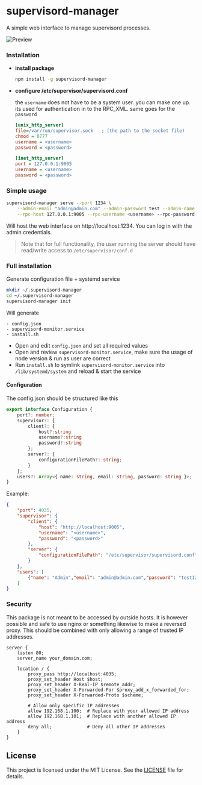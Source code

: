 # supervisord-manager

A simple web interface to manage supervisord processes.


![Preview](https://i.imgur.com/wTVXRtR.gif)

### Installation
- **install package**
    ```bash
    npm install -g supervisord-manager
    ```
- **configure /etc/supervisor/supervisord.conf**
 
    the `username` does not have to be a system user. you can make one up. its used for authentication in to the RPC_XML.
    same goes for the `password`
    ```ini 
    [unix_http_server]
    file=/var/run/supervisor.sock   ; (the path to the socket file)
    chmod = 0777
    username = <username>
    password = <password>
    
    [inet_http_server]
    port = 127.0.0.1:9005
    username = <username>
    password = <password>
    ```
  

### Simple usage
```bash
supervisord-manager serve --port 1234 \
    --admin-email "admin@admin.com" --admin-password test --admin-name Admin \
    --rpc-host 127.0.0.1:9005 --rpc-username <username> --rpc-password <password> 
```
Will host the web interface on http://localhost:1234. You can log in with the admin credentials.

> Note that for full functionality, the user running the server should have read/write access to `/etc/supervisor/conf.d`

### Full installation
Generate configuration file + systemd service  
```bash
mkdir ~/.supervisord-manager
cd ~/.supervisord-manager
supervisord-manager init
```

Will generate
```
- config.json
- supervisord-monitor.service
- install.sh
```

- Open and edit `config.json` and set all required values
- Open and review `supervisord-monitor.service`, make sure the usage of node version & run as user are correct
- Run `install.sh` to symlink `supervisord-monitor.service` into `/lib/systemd/system` and reload & start the service


#### Configuration
The config.json should be structured like this
```ts
export interface Configuration {
    port?: number;
    supervisor?: {
        client?: {
            host?:string
            username?:string
            password?:string
        };
        server?: {
            configurationFilePath?: string;
        }
    };
    users?: Array<{ name: string, email: string, password: string }>;
}
```

Example:
```json
{
    "port": 4035,
    "supervisor": {
        "client": {
            "host": "http://localhost:9005",
            "username": "<username>",
            "password": "<password>"
        },
        "server": {
            "configurationFilePath": "/etc/supervisor/supervisord.conf"
        }
    },
    "users": [
        {"name": "Admin","email": "admin@admin.com","password": "test1234"}
    ]
}
```

### Security
This package is not meant to be accessed by outside hosts. 
It is however possible and safe to use nginx or something likewise to make a reversed proxy.
This should be combined with only allowing a range of trusted IP addresses.

```nginx
server {
    listen 80;
    server_name your_domain.com;

    location / {
        proxy_pass http://localhost:4035;
        proxy_set_header Host $host;
        proxy_set_header X-Real-IP $remote_addr;
        proxy_set_header X-Forwarded-For $proxy_add_x_forwarded_for;
        proxy_set_header X-Forwarded-Proto $scheme;

        # Allow only specific IP addresses
        allow 192.168.1.100;  # Replace with your allowed IP address
        allow 192.168.1.101;  # Replace with another allowed IP address
        deny all;             # Deny all other IP addresses
    }
}
```


## License

This project is licensed under the MIT License. See the [LICENSE](LICENSE) file for details.

